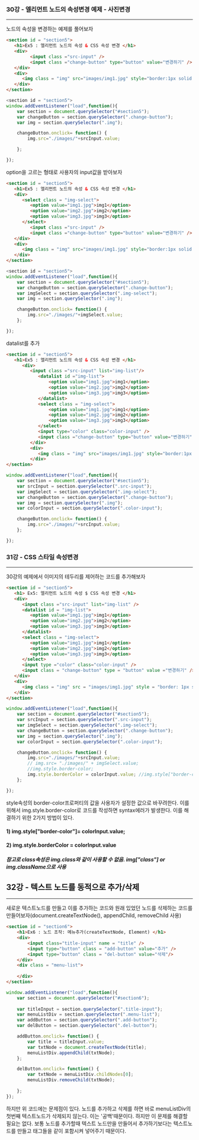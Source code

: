 ### 30강 - 엘리먼트 노드의 속성변경 예제 - 사진변경
---  
노드의 속성을 변경하는 예제를 풀어보자  
```html
<section id = "section5">
   <h1>Ex5 : 엘리먼트 노드의 속성 & CSS 속성 변경 </h1>
   <div>
         <input class ="src-input" />
         <input class ="change-button" type="button" value="변경하기" />
   </div>
   <div>
      <img class = "img" src="images/img1.jpg" style="border:1px solid red;" />
   </div>
</section>
```  

```javascript  
<section id = "section5">
window.addEventListener("load",function(){
    var section = document.querySelector("#section5");
    var changeButton = section.querySelector(".change-button");
    var img = section.querySelector(".img");

    changeButton.onclick= function() {
        img.src="./images/"+srcInput.value;

    };

});
```  
option을 고르는 형태로 사용자의 input값을 받아보자  
```html
<section id = "section5">
   <h1>Ex5 : 엘리먼트 노드의 속성 & CSS 속성 변경 </h1>
   <div>
      <select class = "img-select">
         <option value="img1.jpg">img1</option>
         <option value="img2.jpg">img2</option>
         <option value="img3.jpg">img3</option>
      </select>
         <input class ="src-input" />
         <input class ="change-button" type="button" value="변경하기" />
   </div>
   <div>
      <img class = "img" src="images/img1.jpg" style="border:1px solid red;" />
   </div>
</section>
```  

```javascript  
<section id = "section5">
window.addEventListener("load",function(){
    var section = document.querySelector("#section5");
    var changeButton = section.querySelector(".change-button");
    var imgSelect = section.querySelector(".img-select"); 
    var img = section.querySelector(".img");

    changeButton.onclick= function() {
        img.src="./images/"+imgSelect.value;
    };

});
```  

datalist를 추가  
```html  
<section id = "section5">
   <h1>Ex5 : 엘리먼트 노드의 속성 & CSS 속성 변경 </h1>
      <div>
         <input class ="src-input" list="img-list"/>
            <datalist id ="img-list">
                <option value="img1.jpg">img1</option>
                <option value="img2.jpg">img2</option>
                <option value="img3.jpg">img3</option>
            </datalist> 
            <select class = "img-select">
                <option value="img1.jpg">img1</option>
                <option value="img2.jpg">img2</option>
                <option value="img3.jpg">img3</option>
            </select>
            <input type="color" class="color-input" />
            <input class ="change-button" type="button" value="변경하기" />
         </div>
         <div>
            <img class = "img" src="images/img1.jpg" style="border:1px solid red;" />
         </div>
</section>
```  

```javascript  
window.addEventListener("load",function(){
    var section = document.querySelector("#section5");
    var srcInput = section.querySelector(".src-input");
    var imgSelect = section.querySelector(".img-select");
    var changeButton = section.querySelector(".change-button");
    var img = section.querySelector(".img");
    var colorInput = section.querySelector(".color-input");

    changeButton.onclick= function() {
        img.src="./images/"+srcInput.value;
    };

});
```   
### 31강 - CSS 스타일 속성변경
---  
30강의 예제에서 이미지의 테두리를 제어하는 코드를 추가해보자

```html  
<section id = "section5">
   <h1> Ex5: 엘리먼트 노드의 속성 $ CSS 속성 변경 </h1>
   <div>
      <input class ="src-input" list="img-list" />
      <datalist id = "img-list">
         <option value="img1.jpg">img1</option>
         <option value="img2.jpg">img2</option>
         <option value="img3.jpg">img3</option>
      </datalist>
      <select class = "img-select">
         <option value="img1.jpg">img1</option>
         <option value="img2.jpg">img2</option>
         <option value="img3.jpg">img3</option>
      </select>
      <input type ="color" class="color-input" />
      <input class = "change-button" type = "button" value ="변경하기" />
   </div>
   <div>
      <img class = "img" src = "images/img1.jpg" style = "border: 1px solid red;" />
   </div>
</section>
```   

```javascript  
window.addEventListener("load",function(){
    var section = document.querySelector("#section5");
    var srcInput = section.querySelector(".src-input");
    var imgSelect = section.querySelector(".img-select");
    var changeButton = section.querySelector(".change-button");
    var img = section.querySelector(".img");
    var colorInput = section.querySelector(".color-input");

    changeButton.onclick= function() {
        img.src="./images/"+srcInput.value;
        // img.src= "./images/" + imgSelect.value;
        //img.style.border-color;
        img.style.borderColor = colorInput.value; //img.style["border-color"]= colorInput.value;
    };

});
```  
style속성의 border-color프로퍼티의 값을 사용자가 설정한 값으로 바꾸려한다. 이를 위해서 img.style.border-color로 코드를 작성하면 syntax에러가 발생한다. 이를 해결하기 위한 2가지 방법이 있다.

#### 1) img.style["border-color"]= colorInput.value;
#### 2) img.style.borderColor = colorInput.value

##### 참고로 class속성은 img.class와 같이 사용할 수 없음. img["class"] or img.className으로 사용  

## 32강 - 텍스트 노드를 동적으로 추가/삭제
---  
새로운 텍스트노드를 만들고 이를 추가하는 코드와 원래 있었던 노드를 삭제하는 코드를 만들어보자(document.createTextNode(), appendChild, removeChild 사용)  

```html  
<section id = "section6">
    <h1>Ex6 : 노드 조작: 메뉴추가(createTextNode, Element) </h1>
    <div>
        <input class="title-input" name = "title" />
        <input type="button" class = "add-button" value="추가" />
        <input type="button" class = "del-button" value="삭제"/>
    </div>
    <div class = "menu-list">
    
    </div>
</section>  
```  

```javascript
window.addEventListener("load",function(){
    var section = document.querySelector("#section6");
    
    var titleInput = section.querySelector(".title-input");
    var menuListDiv = section.querySelector(".menu-list");
    var addButton = section.querySelector(".add-button");
    var delButton = section.querySelector(".del-button");

    addButton.onclick= function() {
        var title = titleInput.value;
        var txtNode = document.createTextNode(title);
        menuListDiv.appendChild(txtNode);
    };

    delButton.onclick= function() {
        var txtNode = menuListDiv.childNodes[0];
        menuListDiv.removeChild(txtNode); 
        
    };
});  
``` 
하지만 위 코드에는 문제점이 있다. 노드를 추가하고 삭제를 하면 바로 menuListDiv의 첫번째 텍스트노드가 삭제되지 않는다. 이는 '공백'때문이다.
하지만 이 문제를 해결할 필요는 없다. 보통 노드를 추가할때 텍스트 노드만을 만들어서 추가하기보다는 텍스트노드를 만들고 태그들을 같이 포함시켜 넣어주기 때문이다.



